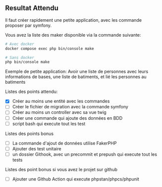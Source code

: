 ## Resultat Attendu
Il faut créer rapidement une petite application, avec les commande proposer par symfony. 

Vous avez la liste des maker disponible via la commande suivante:
```bash
# Avec docker
docker compose exec php bin/console make

# Sans docker
php bin/console make
```
Exemple de petite application:
Avoir une liste de personnes avec leurs informations de bases, une liste de batiments, et lié les personnes au batiments

Listes des points attendu:
- [x] Créer au moins une entité avec les commandes
- [ ] Créer le fichier de migration avec la commande symfony
- [ ] Créer au moins un controller avec sa vue twig
- [ ] Créer une commande qui ajoute des données en BDD
- [ ] script bash qui execute tout les test

Listes des points bonus
- [ ] La commande d'ajout de données utilise FakerPHP
- [ ] Ajouter des test unitaire
- [ ] un dossier Githook, avec un precommit et prepush qui execute tout les tests

Listes des point bonus si vous avez le projet sur github
- [ ] Ajouter une Github Action qui execute phpstan/phpcs/phpunit

